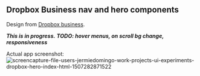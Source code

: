## Dropbox Business nav and hero components

Design from [Dropbox business](https://www.dropbox.com/business).

***This is in progress.***
***TODO: hover menus, on scroll bg change, responsiveness***

Actual app screenshot:
![screencapture-file-users-jermiedomingo-work-projects-ui-experiments-dropbox-hero-index-html-1507282871522](https://user-images.githubusercontent.com/17349825/31272470-2212c760-aa9c-11e7-907f-abad1a417a89.png)
